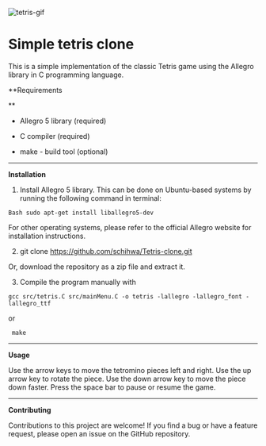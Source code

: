 
![tetris-gif](https://media.giphy.com/media/f7STAwvEml1eIf0FEq/giphy.gifn")

# Simple tetris clone 

This is a simple implementation of the classic Tetris game using the Allegro library in C programming language.

**Requirements



**

* Allegro 5 library (required)

* C compiler (required)

* make - build tool (optional)

***
**Installation**


1) Install Allegro 5 library. This can be done on Ubuntu-based systems by running     the following command in terminal:

```Bash sudo apt-get install liballegro5-dev ```

For other operating systems, please refer to the official Allegro website for installation instructions.

2) git clone https://github.com/schihwa/Tetris-clone.git

Or, download the repository as a zip file and extract it.

3) Compile the program manually with

```gcc src/tetris.C src/mainMenu.C -o tetris -lallegro -lallegro_font -lallegro_ttf```

or

``` make```

***
****Usage****

Use the arrow keys to move the tetromino pieces left and right.
Use the up arrow key to rotate the piece.
Use the down arrow key to move the piece down faster.
Press the space bar to pause or resume the game.
***

****Contributing****

Contributions to this project are welcome! If you find a bug or have a feature request, please open an issue on the GitHub repository.